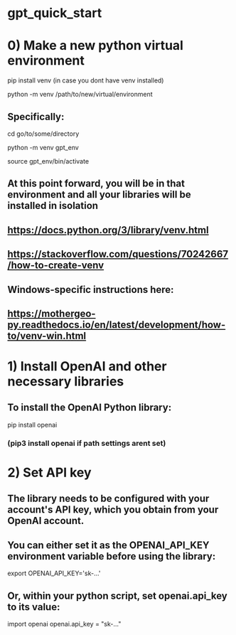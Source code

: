 # gpt_quick_start


# 0) Make a new python virtual environment

pip install venv (in case you dont have venv installed)

python -m venv /path/to/new/virtual/environment

## Specifically:
cd go/to/some/directory

python -m venv gpt_env

source gpt_env/bin/activate

## At this point forward, you will be in that environment and all your libraries will be installed in isolation

## https://docs.python.org/3/library/venv.html

## https://stackoverflow.com/questions/70242667/how-to-create-venv

## Windows-specific instructions here:
## https://mothergeo-py.readthedocs.io/en/latest/development/how-to/venv-win.html



# 1) Install OpenAI and other necessary libraries

## To install the OpenAI Python library:

pip install openai
### (pip3 install openai if path settings arent set)


# 2) Set API key
## The library needs to be configured with your account's API key, which you obtain from your OpenAI account.

## You can either set it as the OPENAI_API_KEY environment variable before using the library:

export OPENAI_API_KEY='sk-...'

## Or, within your python script, set openai.api_key to its value:

import openai
openai.api_key = "sk-..."

